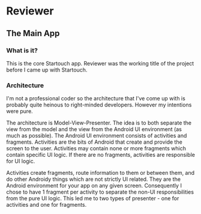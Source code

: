 # Reviewer
## The Main App
### What is it?
This is the core Startouch app. Reviewer was the working title of the project before I came up with Startouch.

### Architecture
I'm not a professional coder so the architecture that I've come up with is probably quite heinous to right-minded developers. 
However my intentions were pure.

The architecture is Model-View-Presenter. The idea is to both separate the view from the model and the view from the 
Android UI environment (as much as possible). The Android UI environment consists of activities and fragments. Activities are the bits of
Android that create and provide the screen to the user. Activities may contain none or more fragments which contain specific UI logic. 
If there are no fragments, activities are responsible for UI logic. 

Activities create fragments, route information to them or between them, and do other Androidy things which are not strictly UI related. 
They are the Android environment for your app on any given screen. Consequently I chose to have 1 fragment per activity to separate the 
non-UI responsibilities from the pure UI logic. This led me to two types of presenter - one for activities and one for fragments.


